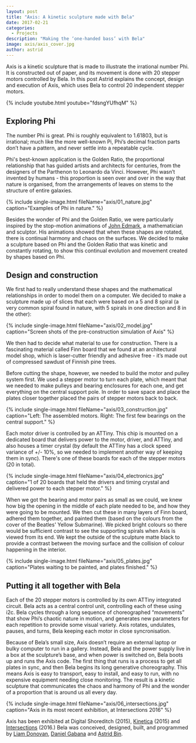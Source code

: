 ```yaml
---
layout: post
title: "Axis: A kinetic sculpture made with Bela"
date: 2017-02-21
categories:
  - Projects
description: "Making the ‘one-handed bass’ with Bela"
image: axis/axis_cover.jpg
author: astrid
---
```

 
Axis is a kinetic sculpture that is made to illustrate the irrational number Phi. It is constructed out of paper, and its movement is done with 20 stepper motors controlled by Bela. In this post Astrid explains the concept, design and execution of Axis, which uses Bela to control 20 independent stepper motors.

{% include youtube.html youtube="fdsngYUfhqM" %}

## Exploring Phi

The number Phi is great. Phi is roughly equivalent to 1.61803, but is irrational; much like the more well-known Pi, Phi’s decimal fraction parts don’t have a pattern, and never settle into a repeatable cycle. 

Phi's best-known application is the Golden Ratio, the proportional relationship that has guided artists and architects for centuries, from the designers of the Parthenon to Leonardo da Vinci. However, Phi wasn’t invented by humans - this proportion is seen over and over in the way that nature is organised, from the arrangements of leaves on stems to the structure of entire galaxies.

{% include single-image.html fileName="axis/01_nature.jpg" caption="Examples of Phi in nature." %}

Besides the wonder of Phi and the Golden Ratio, we were particularly inspired by the stop-motion animations of [John Edmark](http://instagram.com/johnedmark), a mathematician and sculptor. His animations showed that when these shapes are rotated, there is continual harmony and chaos on the surfaces. We decided to make a sculpture based on Phi and the Golden Ratio that was kinetic and constantly rotating, to show this continual evolution and movement created by shapes based on Phi.

## Design and construction

We first had to really understand these shapes and the mathematical relationships in order to model them on a computer. We decided to make a sculpture made up of slices that each were based on a 5 and 8 spiral (a very common spiral found in nature, with 5 spirals in one direction and 8 in the other):

{% include single-image.html fileName="axis/02_model.jpg" caption="Screen shots of the pre-construction simulation of Axis" %}

We then had to decide what material to use for construction. There is a fascinating material called Finn board that we found at an architectural model shop, which is laser-cutter friendly and adhesive free - it’s made out of compressed sawdust of Finnish pine trees. 

Before cutting the shape, however, we needed to build the motor and pulley system first. We used a stepper motor to turn each plate, which meant that we needed to make pulleys and bearing enclosures for each one, and get everything on the central support pole. In order to save space and place the plates closer together placed the pairs of stepper motors back to back. 

{% include single-image.html fileName="axis/03_construction.jpg" caption="Left: The assembled motors. Right: The first few bearings on the central support." %}

Each motor driver is controlled by an ATTiny. This chip is mounted on a dedicated board that delivers power to the motor, driver, and ATTiny, and also houses a timer crystal (by default the ATTiny has a clock speed variance of +/- 10%, so we needed to implement another way of keeping them in sync). There's one of these boards for each of the stepper motors (20 in total).

{% include single-image.html fileName="axis/04_electronics.jpg" caption="1 of 20 boards that held the drivers and timing crystal and delivered power to each stepper motor." %}

When we got the bearing and motor pairs as small as we could, we knew how big the opening in the middle of each plate needed to be, and how they were going to be mounted. We then cut these in many layers of Finn board, adhered them together, and painted them (based on the colours from the cover of the Beatles' Yellow Submarine). We picked bright colours so there would be sufficient contrast to see the supporting spirals when Axis is viewed from its end. We kept the outside of the sculpture matte black to provide a contrast between the moving surface and the collision of colour happening in the interior.

{% include single-image.html fileName="axis/05_plates.jpg" caption="Plates waiting to be painted, and plates finished." %}

## Putting it all together with Bela

Each of the 20 stepper motors is controlled by its own ATTiny integrated circuit. Bela acts as a central control unit, controlling each of these using i2c. Bela cycles through a long sequence of choreographed “movements” that show Phi’s chaotic nature in motion, and generates new parameters for each repetition to provide some visual variety. Axis rotates, undulates, pauses, and turns, Bela keeping each motor in close syncronisation. 

Because of Bela’s small size, Axis doesn’t require an external laptop or bulky computer to run in a gallery. Instead, Bela and the power supply live in a box at the sculpture’s base, and when power is switched on, Bela boots up and runs the Axis code. The first thing that runs is a process to get all plates in sync, and then Bela begins its long generative choreography. This means Axis is easy to transport, easy to install, and easy to run, with no expensive equipment needing close monitoring. The result is a kinetic sculpture that communicates the chaos and harmony of Phi and the wonder of a proportion that is around us all every day.

{% include single-image.html fileName="axis/06_intersections.jpg" caption="Axis in its most recent exhibition, at Intersections 2016" %}

Axis has been exhibited at Digital Shoreditch (2015), [Kinetica](http://kinetica-artfair.com/) (2015) and [Intersections](http://intersections.io) (2016.) Bela was conceived, designed, built, and programmed by [Liam Donovan](http://liamdonovan.co.uk), [Daniel Gabana](http://www.danielgabana.com) and [Astrid Bin](http://astridbin.com).